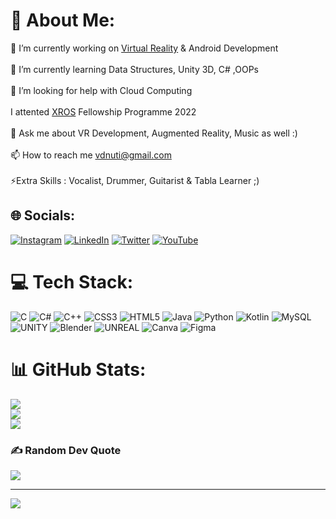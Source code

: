 # 💫 About Me:
🔭 I’m currently working on <a href = "https://docs.unity3d.com/540/Documentation/Manual/VROverview.html#:~:text=Enabling%20Unity%20VR%20support,this%20for%20each%20build%20target.">Virtual Reality</a> & Android Development<br><br>🌱 I’m currently learning Data Structures, Unity 3D, C# ,OOPs<br><br>🤝 I’m looking for help with Cloud Computing<br><br>I attented <a href = "https://xrosfellowship.ficci.in/">XROS</a> Fellowship Programme 2022<br><br>💬 Ask me about VR Development, Augmented Reality, Music as well :)<br><br>📫 How to reach me vdnuti@gmail.com<br><br>⚡Extra Skills : Vocalist, Drummer, Guitarist & Tabla Learner ;)


## 🌐 Socials:
[![Instagram](https://img.shields.io/badge/Instagram-%23E4405F.svg?logo=Instagram&logoColor=white)](https://instagram.com/_utkarsh49sh_) [![LinkedIn](https://img.shields.io/badge/LinkedIn-%230077B5.svg?logo=linkedin&logoColor=white)](https://linkedin.com/in/theutkarshshukla) [![Twitter](https://img.shields.io/badge/Twitter-%231DA1F2.svg?logo=Twitter&logoColor=white)](https://twitter.com/utkarshshukla08) [![YouTube](https://img.shields.io/badge/YouTube-%23FF0000.svg?logo=YouTube&logoColor=white)](https://youtube.com/@utkarshshukla4797) 

# 💻 Tech Stack:
![C](https://img.shields.io/badge/c-%2300599C.svg?style=for-the-badge&logo=c&logoColor=white) ![C#](https://img.shields.io/badge/c%23-%23239120.svg?style=for-the-badge&logo=c-sharp&logoColor=white) 
![C++](https://img.shields.io/badge/c++-%2300599C.svg?style=for-the-badge&logo=c%2B%2B&logoColor=white) ![CSS3](https://img.shields.io/badge/css3-%231572B6.svg?style=for-the-badge&logo=css3&logoColor=white) ![HTML5](https://img.shields.io/badge/html5-%23E34F26.svg?style=for-the-badge&logo=html5&logoColor=white) ![Java](https://img.shields.io/badge/java-%23ED8B00.svg?style=for-the-badge&logo=java&logoColor=white) ![Python](https://img.shields.io/badge/python-3670A0?style=for-the-badge&logo=python&logoColor=ffdd54) ![Kotlin](https://img.shields.io/badge/kotlin-%230095D5.svg?style=for-the-badge&logo=kotlin&logoColor=white) ![MySQL](https://img.shields.io/badge/mysql-%2300f.svg?style=for-the-badge&logo=mysql&logoColor=white) ![UNITY](https://img.shields.io/badge/Unity-%2320232a.svg?style=for-the-badge&logo=unity&logoColor=white) ![Blender](https://img.shields.io/badge/blender-%23F5792A.svg?style=for-the-badge&logo=blender&logoColor=white) ![UNREAL](https://img.shields.io/badge/unreal-%2320232a.svg?style=for-the-badge&logo=unreal-engine&logoColor=white) ![Canva](https://img.shields.io/badge/Canva-%2300C4CC.svg?style=for-the-badge&logo=Canva&logoColor=white) 	![Figma](https://img.shields.io/badge/figma-%23F24E1E.svg?style=for-the-badge&logo=figma&logoColor=white)
# 📊 GitHub Stats:
![](https://github-readme-stats.vercel.app/api?username=theutkarshshukla&theme=dark&hide_border=false&include_all_commits=true&count_private=false)<br/>
![](https://github-readme-streak-stats.herokuapp.com/?user=theutkarshshukla&theme=dark&hide_border=false)<br/>
![](https://github-readme-stats.vercel.app/api/top-langs/?username=theutkarshshukla&theme=dark&hide_border=false&include_all_commits=true&count_private=false&layout=compact)

### ✍️ Random Dev Quote
![](https://quotes-github-readme.vercel.app/api?type=horizontal&theme=radical)

---
[![](https://visitcount.itsvg.in/api?id=theutkarshshukla&icon=0&color=0)](https://visitcount.itsvg.in)

<!-- Proudly created with GPRM ( https://gprm.itsvg.in ) -->
